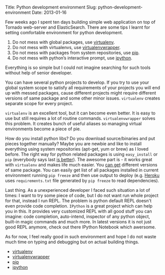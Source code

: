Title: Python development environment
Slug: python-development-environment
Date: 2013-01-16

Few weeks ago I spent ten days building simple web application on top of Tornado web-server and ElasticSearch. There are some tips I learnt for setting comfortable environment for python development.

1. Do not mess with global packages, use [virtualenv][1].
2. Do not mess with virtualenvs, use [virtualenvwrapper][2].
3. Do not mess with packages from system repositories, use [pip][3].
4. Do not mess with python’s interactive prompt, use [ipython][4].

Everything is so simple but I could not imagine searching for such tools without help of senior developer.

You can have several python projects to develop. If you try to use your global system scope to satisfy all requirements of your projects you will end up with messed packages, cause different projects might require different versions of same package and some other minor issues. `virtualenv` creates separate scope for every project.

`virtualenv` is an excellent tool, but it can become even better. It is easy to use but still requires a lot of routine commands. `virtualenvwrapper` solves this problem. It creates bunch of useful aliases so managing virtual environments become a piece of pie.

How do you install python libs? Do you download source/binaries and put pieces together manually? Maybe you are newbie and like to install everything using system repositories (apt-get, yum or brew) as I loved before. The right way for python related packages is using `easy_install` or `pip` (everybody says last [is better][5]). The awesome part is - it works great with `virtualenv` and makes life much easier. You [can get][6] different versions of same package. You can easily get list of all packages installed in current environment running `pip freeze` and then use output to deploy (e.g. [Heroku][7] uses `requirements.txt` file generated by `pip freeze` to read dependencies).

Last thing. As a unexperienced developer I faced such situation a lot of times: I want to try some piece of code, but I do not want run whole project for that, instead I run REPL. The problem is python default REPL doesn't even provide code completion. `IPython` is a great project which can help you in this. It provides very customized REPL with all good stuff you can imagine: code completion, auto-intend, inspector of any python object, built-in magic commands and much more. In latest versions it is not just good REPL anymore, check out there IPython Notebook which awersome.

As for now, I feel really good in such environment and hope I do not waste much time on typing and debugging but on actual building things.

- [virtualenv][1]
- [virtualenvwrapper][2]
- [pip][3]
- [ipython][4]

[1]: http://www.virtualenv.org/
[2]: http://virtualenvwrapper.readthedocs.org/
[3]: http://www.pip-installer.org/
[4]: http://ipython.org/
[5]: http://stackoverflow.com/questions/3220404/why-use-pip-over-easy-install
[6]: http://stackoverflow.com/questions/5226311/installing-specific-package-versions-with-pip
[7]: http://heroku.com
